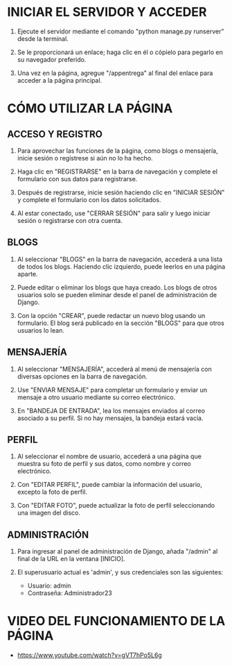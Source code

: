 # INICIAR EL SERVIDOR Y ACCEDER

1. Ejecute el servidor mediante el comando "python manage.py runserver" desde la terminal.

2. Se le proporcionará un enlace; haga clic en él o cópielo para pegarlo en su navegador preferido.

3. Una vez en la página, agregue "/appentrega" al final del enlace para acceder a la página principal.

# CÓMO UTILIZAR LA PÁGINA

## ACCESO Y REGISTRO

1. Para aprovechar las funciones de la página, como blogs o mensajería, inicie sesión o regístrese si aún no lo ha hecho.

2. Haga clic en "REGISTRARSE" en la barra de navegación y complete el formulario con sus datos para registrarse.

3. Después de registrarse, inicie sesión haciendo clic en "INICIAR SESIÓN" y complete el formulario con los datos solicitados.

4. Al estar conectado, use "CERRAR SESIÓN" para salir y luego iniciar sesión o registrarse con otra cuenta.

## BLOGS

1. Al seleccionar "BLOGS" en la barra de navegación, accederá a una lista de todos los blogs. Haciendo clic izquierdo, puede leerlos en una página aparte.

2. Puede editar o eliminar los blogs que haya creado. Los blogs de otros usuarios solo se pueden eliminar desde el panel de administración de Django.

3. Con la opción "CREAR", puede redactar un nuevo blog usando un formulario. El blog será publicado en la sección "BLOGS" para que otros usuarios lo lean.

## MENSAJERÍA

1. Al seleccionar "MENSAJERÍA", accederá al menú de mensajería con diversas opciones en la barra de navegación.

2. Use "ENVIAR MENSAJE" para completar un formulario y enviar un mensaje a otro usuario mediante su correo electrónico.

3. En "BANDEJA DE ENTRADA", lea los mensajes enviados al correo asociado a su perfil. Si no hay mensajes, la bandeja estará vacía.

## PERFIL

1. Al seleccionar el nombre de usuario, accederá a una página que muestra su foto de perfil y sus datos, como nombre y correo electrónico.

2. Con "EDITAR PERFIL", puede cambiar la información del usuario, excepto la foto de perfil.

3. Con "EDITAR FOTO", puede actualizar la foto de perfil seleccionando una imagen del disco.

## ADMINISTRACIÓN

1. Para ingresar al panel de administración de Django, añada "/admin" al final de la URL en la ventana [INICIO].

2. El superusuario actual es 'admin', y sus credenciales son las siguientes:

    - Usuario: admin
    - Contraseña: Administrador23


# VIDEO DEL FUNCIONAMIENTO DE LA PÁGINA

- https://www.youtube.com/watch?v=gVT7hPo5L6g
